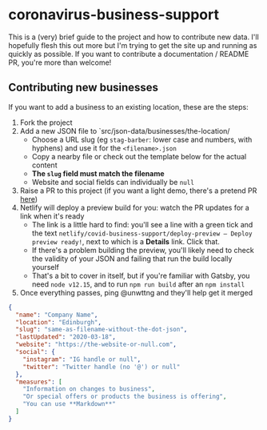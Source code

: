 # coronavirus-business-support

This is a (very) brief guide to the project and how to contribute new data. I'll hopefully flesh this out more but I'm trying to get the site up and running as quickly as possible. If you want to contribute a documentation / README PR, you're more than welcome!

## Contributing new businesses

If you want to add a business to an existing location, these are the steps:

1. Fork the project
2. Add a new JSON file to `src/json-data/businesses/the-location/
   - Choose a URL slug (eg `stag-barber`: lower case and numbers, with hyphens) and use it for the `<filename>.json`
   - Copy a nearby file or check out the template below for the actual content
   - **The `slug` field must match the filename**
   - Website and social fields can individually be `null`
3. Raise a PR to this project (if you want a light demo, there's a pretend PR [here](https://github.com/unwitting/covid-business-support/pull/1))
4. Netlify will deploy a preview build for you: watch the PR updates for a link when it's ready
   - The link is a little hard to find: you'll see a line with a green tick and the text `netlify/covid-business-support/deploy-preview — Deploy preview ready!`, next to which is a **Details** link. Click that.
   - If there's a problem building the preview, you'll likely need to check the validity of your JSON and failing that run the build locally yourself
   - That's a bit to cover in itself, but if you're familiar with Gatsby, you need `node v12.15`, and to run `npm run build` after an `npm install`
5. Once everything passes, ping @unwttng and they'll help get it merged

```json
{
  "name": "Company Name",
  "location": "Edinburgh",
  "slug": "same-as-filename-without-the-dot-json",
  "lastUpdated": "2020-03-18",
  "website": "https://the-website-or-null.com",
  "social": {
    "instagram": "IG handle or null",
    "twitter": "Twitter handle (no '@') or null"
  },
  "measures": [
    "Information on changes to business",
    "Or special offers or products the business is offering",
    "You can use **Markdown**"
  ]
}
```
